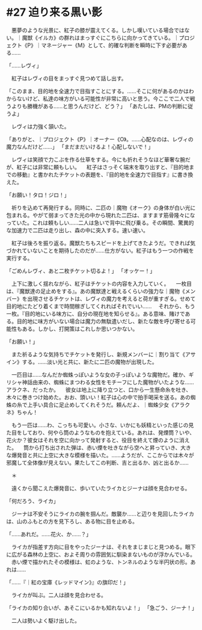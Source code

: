 # #27 迫り来る黒い影
　悪夢のような光景に、紅子の膝が震えてくる。しかし嘆いている場合ではない。｜魔獣《イルカ》の群れはまっすぐにこちらに向かってきている。｜プロジェクト《P》｜マネージャー《M》として、的確な判断を瞬時に下す必要がある……

「……レヴィ」

　紅子はレヴィの目をまっすぐ見つめて話し出す。

「このまま、目的地を全速力で目指すことにする。……そこに何があるのかはわからないけど、私達の味方がいる可能性が非常に高いと思う。今ここで二人で戦うよりも勝機がある……と思うんだけど、どう？」
「あたしは、PMの判断に従うよ」

　レヴィは力強く頷いた。

「ありがと、｜プロジェクト《P》｜オーナー《O》。……心配なのは、レヴィの魔力なんだけど……」
「まだまだいけるよ！心配しないで！」

　レヴィは笑顔で力こぶを作る仕草をする。今にも折れそうなほど華奢な腕だが、紅子には非常に頼もしい。
　紅子はさっそく端末を取り出すと、『目的地までの移動』と書かれたチケットの表題を、『目的地を全速力で目指す』に書き換えた。

「お願い！タロ！ジロ！」

　祈りを込めて再発行する。同時に、二匹の｜魔物《オーク》の身体が白い光に包まれる。やがて弱まってきた光の中から現れた二匹は、ますます筋骨隆々になっていた。これは頼もしい……二人は急いで背中に飛び乗る。その瞬間、驚異的な加速力で二匹は走り出し、森の中に突入する。速い速い。

　紅子は後ろを振り返る。魔獣たちもスピードを上げてきたようだ。できれば気づかれていないことを期待したのだが……仕方がない。紅子はもう一つの作戦を実行する。

「ごめんレヴィ、あと二枚チケット切るよ！」
「オッケー！」

　上下に激しく揺れながら、紅子はチケットの内容を入力していく。
　一枚目は、『魔獣達の足止めをする』。あの魔獣達と戦えるくらいの強力な｜魔物《メンバー》を出現させるチケットは、レヴィの魔力を考えると荷が重すぎる。せめて目的地にたどり着くまで時間稼ぎしてくれればそれでいい……
　それから、もう一枚。『目的地にいる味方に、自分の現在地を知らせる』。ある意味、賭けである。目的地に味方がいない場合は魔力の無駄遣いだし、新たな敵を呼び寄せる可能性もある。しかし、打開策はこれしか思いつかない。

「お願い！」

　また祈るような気持ちでチケットを発行し、新規メンバーに｜割り当て《アサイン》する。……淡い光と共に、新たに二匹の魔物が出現した。

　一匹目は……なんだか蜘蛛っぽいような女の子っぽいような魔物だ。確か、ギリシャ神話由来の、蜘蛛にまつわる女性をモチーフにした魔物がいたような……アラクネ、だったか。
　彼女は地上に降り立つと、口から一生懸命糸を吐き、木々に巻きつけ始めた。おお、頭いい！紅子は心の中で拍手喝采を送る。あの蜘蛛の糸で上手い具合に足止めしてくれそうだ。頼んだよ、｜蜘蛛少女《アラクネ》ちゃん！

　もう一匹は……わ、こっちも可愛い。小さな、いかにも妖精といった感じの見た目をしており、何やら筒のようなものを抱えている。あれは、発煙筒？いや、花火か？彼女はそれを空に向かって発射すると、役目を終えて煙のように消えた。
　筒から打ち出された弾は、赤い煙を吐きながら空へと昇っていき、大きな爆発音と共に上空に大きな模様を描いた。……ようだが、ここからでは木々が邪魔して全体像が見えない。果たしてこの判断、吉と出るか、凶と出るか……

　＊

　遠くから聞こえた爆発音に、歩いていたライカとジーナは顔を見合わせる。

「何だろう、ライカ」

　ジーナは不安そうにライカの腕を掴んだ。敵襲か……と辺りを見回したライカは、山のふもとの方を見下ろし、ある物に目を止める。

「……あれだ。……花火、か……？」

　ライカが指差す方向に目をやったジーナは、それをまじまじと見つめる。眼下に広がる森林の上空に、およそ周りの雰囲気に馴染まないものが浮かんでいる。
　赤い煙で描かれたその模様は、虹のような、トンネルのような半円状の形。あれは……

「……『｜紅の宝庫《レッドマイン》』の旗印だ！」

　ライカが叫ぶ。二人は顔を見合わせる。

「ライカの知り合いが、あそこにいるかも知れないよ！」
「急ごう、ジーナ！」

　二人は勢いよく駆け出した。